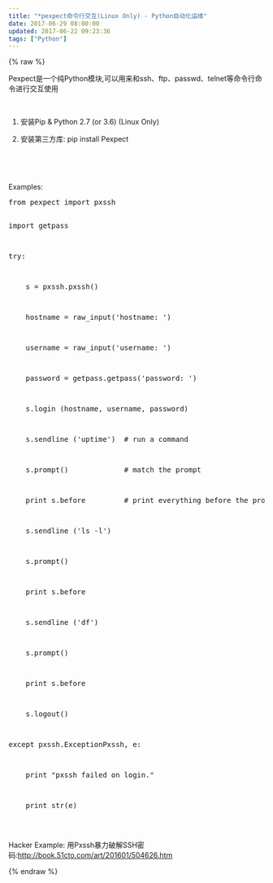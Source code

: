 ```yaml
---
title: "*pexpect命令行交互(Linux Only) - Python自动化运维"
date: 2017-06-29 08:00:00
updated: 2017-06-22 09:23:36
tags: ["Python"]
---
```

{% raw %}
<p>Pexpect是一个纯Python模块,可以用来和ssh、ftp、passwd、telnet等命令行命令进行交互使用</p><p><br/></p><ol class=" list-paddingleft-2" style="list-style-type: decimal;"><li><p>安装Pip &amp; Python 2.7 (or 3.6)&nbsp;(Linux Only)</p></li><li><p>安装第三方库:&nbsp;pip install Pexpect</p></li></ol><p><br/></p><p><br/></p><p>Examples:</p><pre class="brush:python;toolbar:false">from&nbsp;pexpect&nbsp;import&nbsp;pxssh
import&nbsp;getpass
try:
&nbsp;&nbsp;&nbsp;&nbsp;s&nbsp;=&nbsp;pxssh.pxssh()
&nbsp;&nbsp;&nbsp;&nbsp;hostname&nbsp;=&nbsp;raw_input(&#39;hostname:&nbsp;&#39;)
&nbsp;&nbsp;&nbsp;&nbsp;username&nbsp;=&nbsp;raw_input(&#39;username:&nbsp;&#39;)
&nbsp;&nbsp;&nbsp;&nbsp;password&nbsp;=&nbsp;getpass.getpass(&#39;password:&nbsp;&#39;)
&nbsp;&nbsp;&nbsp;&nbsp;s.login&nbsp;(hostname,&nbsp;username,&nbsp;password)
&nbsp;&nbsp;&nbsp;&nbsp;s.sendline&nbsp;(&#39;uptime&#39;)&nbsp;&nbsp;#&nbsp;run&nbsp;a&nbsp;command
&nbsp;&nbsp;&nbsp;&nbsp;s.prompt()&nbsp;&nbsp;&nbsp;&nbsp;&nbsp;&nbsp;&nbsp;&nbsp;&nbsp;&nbsp;&nbsp;&nbsp;&nbsp;#&nbsp;match&nbsp;the&nbsp;prompt
&nbsp;&nbsp;&nbsp;&nbsp;print&nbsp;s.before&nbsp;&nbsp;&nbsp;&nbsp;&nbsp;&nbsp;&nbsp;&nbsp;&nbsp;#&nbsp;print&nbsp;everything&nbsp;before&nbsp;the&nbsp;prompt.
&nbsp;&nbsp;&nbsp;&nbsp;s.sendline&nbsp;(&#39;ls&nbsp;-l&#39;)
&nbsp;&nbsp;&nbsp;&nbsp;s.prompt()
&nbsp;&nbsp;&nbsp;&nbsp;print&nbsp;s.before
&nbsp;&nbsp;&nbsp;&nbsp;s.sendline&nbsp;(&#39;df&#39;)
&nbsp;&nbsp;&nbsp;&nbsp;s.prompt()
&nbsp;&nbsp;&nbsp;&nbsp;print&nbsp;s.before
&nbsp;&nbsp;&nbsp;&nbsp;s.logout()
except&nbsp;pxssh.ExceptionPxssh,&nbsp;e:
&nbsp;&nbsp;&nbsp;&nbsp;print&nbsp;&quot;pxssh&nbsp;failed&nbsp;on&nbsp;login.&quot;
&nbsp;&nbsp;&nbsp;&nbsp;print&nbsp;str(e)</pre><p><br/></p><p>Hacker Example: 用Pxssh暴力破解SSH密码:http://book.51cto.com/art/201601/504626.htm</p>
{% endraw %}
